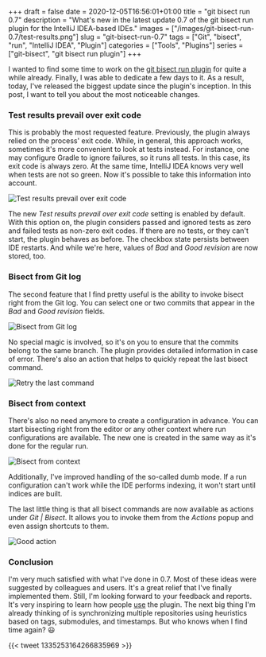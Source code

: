 +++ 
draft = false
date = 2020-12-05T16:56:01+01:00
title = "git bisect run 0.7"
description = "What's new in the latest update 0.7 of the git bisect run plugin for the IntelliJ IDEA-based IDEs."
images = ["/images/git-bisect-run-0.7/test-results.png"]
slug = "git-bisect-run-0.7"
tags = ["Git", "bisect", "run", "IntelliJ IDEA", "Plugin"]
categories = ["Tools", "Plugins"]
series = ["git-bisect", "git bisect run plugin"]
+++

I wanted to find some time to work on the [git bisect run plugin](https://plugins.jetbrains.com/plugin/10874-git-bisect-run) for quite a while already. Finally, I was able to dedicate a few days to it. As a result, today, I've released the biggest update since the plugin's inception. In this post, I want to tell you about the most noticeable changes.

### Test results prevail over exit code

This is probably the most requested feature. Previously, the plugin always relied on the process' exit code. While, in general, this approach works, sometimes it's more convenient to look at tests instead. For instance, one may configure Gradle to ignore failures, so it runs all tests. In this case, its exit code is always zero. At the same time, IntelliJ IDEA knows very well when tests are not so green. Now it's possible to take this information into account.

![Test results prevail over exit code](/images/git-bisect-run-0.7/test-results.png)

The new _Test results prevail over exit code_ setting is enabled by default. With this option on, the plugin considers passed and ignored tests as zero and failed tests as non-zero exit codes. If there are no tests, or they can't start, the plugin behaves as before. The checkbox state persists between IDE restarts. And while we're here, values of _Bad_ and _Good revision_ are now stored, too.

### Bisect from Git log

The second feature that I find pretty useful is the ability to invoke bisect right from the Git log. You can select one or two commits that appear in the _Bad_ and _Good revision_ fields.

![Bisect from Git log](/images/git-bisect-run-0.7/bisect-from-git-log.png)

No special magic is involved, so it's on you to ensure that the commits belong to the same branch. The plugin provides detailed information in case of error. There's also an action that helps to quickly repeat the last bisect command.

![Retry the last command](/images/git-bisect-run-0.7/retry-last-command.png)

### Bisect from context

There's also no need anymore to create a configuration in advance. You can start bisecting right from the editor or any other context where run configurations are available. The new one is created in the same way as it's done for the regular run.

![Bisect from context](/images/git-bisect-run-0.7/bisect-from-context.png)

Additionally, I've improved handling of the so-called dumb mode. If a run configuration can't work while the IDE performs indexing, it won't start until indices are built.

The last little thing is that all bisect commands are now available as actions under _Git | Bisect_. It allows you to invoke them from the _Actions_ popup and even assign shortcuts to them.

![Good action](/images/git-bisect-run-0.7/good-action.png)

### Conclusion

I'm very much satisfied with what I've done in 0.7. Most of these ideas were suggested by colleagues and users. It's a great relief that I've finally implemented them. Still, I'm looking forward to your feedback and reports. It's very inspiring to learn how people [use](https://twitter.com/patrickclery/status/1324813074130522113) the plugin. The next big thing I'm already thinking of is synchronizing multiple repositories using heuristics based on tags, submodules, and timestamps. But who knows when I find time again? 😃

{{< tweet 1335253164266835969 >}}
